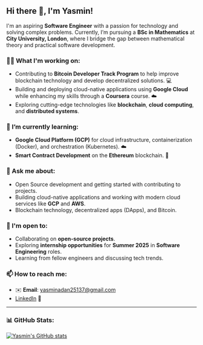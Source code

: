 ## Hi there 👋, I'm Yasmin!

I'm an aspiring **Software Engineer** with a passion for technology and solving complex problems. Currently, I’m pursuing a **BSc in Mathematics** at **City University, London**, where I bridge the gap between mathematical theory and practical software development.

### 👩‍💻 What I'm working on:
- Contributing to **Bitcoin Developer Track Program** to help improve blockchain technology and develop decentralized solutions. 💻
- Building and deploying cloud-native applications using **Google Cloud** while enhancing my skills through a **Coursera** course. ☁️
- Exploring cutting-edge technologies like **blockchain**, **cloud computing**, and **distributed systems**.

### 🌱 I’m currently learning:
- **Google Cloud Platform (GCP)** for cloud infrastructure, containerization (Docker), and orchestration (Kubernetes). ☁️
- **Smart Contract Development** on the **Ethereum** blockchain. 🔗

### 💬 Ask me about:
- Open Source development and getting started with contributing to projects.
- Building cloud-native applications and working with modern cloud services like **GCP** and **AWS**.
- Blockchain technology, decentralized apps (DApps), and Bitcoin.

### 🤝 I'm open to:
- Collaborating on **open-source projects**.
- Exploring **internship opportunities** for **Summer 2025** in **Software Engineering** roles.
- Learning from fellow engineers and discussing tech trends.

### 📫 How to reach me:
- ✉️ **Email**: [yasminadan25137@gmail.com](mailto:yasminadan25137@gmail.com)
- [LinkedIn](https://www.linkedin.com/in/yasminadan01/) 🔗

---

### 📊 GitHub Stats:
[![Yasmin's GitHub stats](https://github-readme-stats.vercel.app/api?username=yasminadan25137&count_private=true&show_icons=true&theme=radical&hide_rank=false)](https://github.com/yasminadan25137/github-readme-stats)


